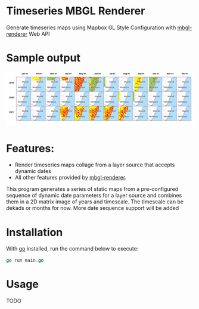 # Timeseries MBGL Renderer

Generate timeseries maps using Mapbox GL Style Configuration with [mbgl-renderer](https://github.com/consbio/mbgl-renderer) Web API


# Sample output

![CDI Timeseries](examples/cdi.png)

# Features:

- Render timeseries maps collage from a layer source that accepts dynamic dates
- All other features provided by [mbgl-renderer](https://github.com/consbio/mbgl-renderer).

This program generates a series of static maps from a pre-configured sequence of dynamic date parameters for a layer source and combines them in a 2D matrix image of years and timescale. The timescale can be dekads or months for now. More date sequence support will be added

# Installation

With [go](https://golang.org/doc/install) installed, run the command below to execute:

```go
go run main.go
```

# Usage

TODO

